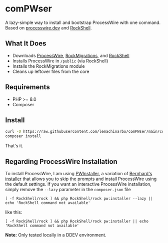 # comPWser

A lazy-simple way to install and bootstrap ProcessWire with one command.
Based on [processwire.dev](https://github.com/MoritzLost/ProcessWireDev/blob/master/site/02-setup-and-structure/02-integrate-composer-with-processwire.md) and [RockShell](https://github.com/baumrock/RockShell/).

## What It Does

- Downloads [ProcessWire](https://github.com/processwire/processwire/), [RockMigrations](https://github.com/baumrock/RockMigrations), and [RockShell](https://github.com/baumrock/RockShell)
- Installs ProcessWire in `/public` (via RockShell)
- Installs the RockMigrations module
- Cleans up leftover files from the core

## Requirements

- PHP >= 8.0  
- Composer

## Install

```bash
curl -O https://raw.githubusercontent.com/lemachinarbo/comPWser/main/composer.json
composer install
```

That's it.

## Regarding ProcessWire Installation

To install ProcessWire, I am using [PWInstaller](https://github.com/lemachinarbo/RockShell/blob/8ddcea56fe1cd7c678ba18df81b1834a6b1fd27f/App/Commands/PwInstaller.php), a variation of [Bernhard's installer](https://github.com/baumrock/RockShell/blob/21d6808c35fbbcbf192f05b3fd3d88fa96b2b7cf/App/Commands/PwInstall.php) that allows you to skip the prompts and install ProcessWire using the default settings. If you want an interactive ProcessWire installation, simply remove the `--lazy` parameter in the `composer.json` file

```
[ -f RockShell/rock ] && php RockShell/rock pw:installer --lazy || echo 'RockShell command not available'
```

like this:

```
[ -f RockShell/rock ] && php RockShell/rock pw:installer || echo 'RockShell command not available'
```

**Note:** Only tested locally in a DDEV environment.

